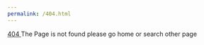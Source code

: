 ```yaml
---
permalink: /404.html
---
```


<html>
<body>
<div class="error-pg">
<a href="#"> 404 </a>
<span> The Page is not found please go home or search other page </span>

